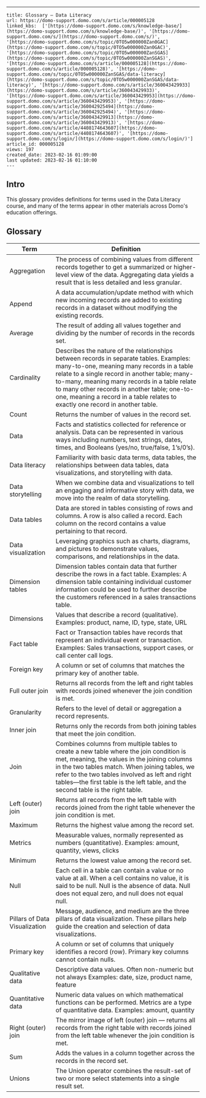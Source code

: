 ---
    title: Glossary — Data Literacy
    url: https://domo-support.domo.com/s/article/000005128
    linked_kbs:  ['[https://domo-support.domo.com/s/knowledge-base/](https://domo-support.domo.com/s/knowledge-base/)', '[https://domo-support.domo.com/s/](https://domo-support.domo.com/s/)', '[https://domo-support.domo.com/s/topic/0TO5w000000Zan0GAC](https://domo-support.domo.com/s/topic/0TO5w000000Zan0GAC)', '[https://domo-support.domo.com/s/topic/0TO5w000000ZanSGAS](https://domo-support.domo.com/s/topic/0TO5w000000ZanSGAS)', '[https://domo-support.domo.com/s/article/000005128](https://domo-support.domo.com/s/article/000005128)', '[https://domo-support.domo.com/s/topic/0TO5w000000ZanSGAS/data-literacy](https://domo-support.domo.com/s/topic/0TO5w000000ZanSGAS/data-literacy)', '[https://domo-support.domo.com/s/article/360043429933](https://domo-support.domo.com/s/article/360043429933)', '[https://domo-support.domo.com/s/article/360043429953](https://domo-support.domo.com/s/article/360043429953)', '[https://domo-support.domo.com/s/article/360042925494](https://domo-support.domo.com/s/article/360042925494)', '[https://domo-support.domo.com/s/article/360043429913](https://domo-support.domo.com/s/article/360043429913)', '[https://domo-support.domo.com/s/article/4408174643607](https://domo-support.domo.com/s/article/4408174643607)', '[https://domo-support.domo.com/s/login/](https://domo-support.domo.com/s/login/)']
    article_id: 000005128
    views: 197
    created_date: 2023-02-16 01:09:00
    last updated: 2023-02-16 01:10:00
    ---



Intro
-----


This glossary provides definitions for terms used in the Data Literacy course, and many of the terms appear in other materials across Domo's education offerings. 


Glossary
--------




| Term | Definition |
| --- | --- |
| Aggregation | The process of combining values from different records together to get a summarized or higher-level view of the data. Aggregating data yields a result that is less detailed and less granular. |
| Append | A data accumulation/update method with which new incoming records are added to existing records in a dataset without modifying the existing records. |
| Average | The result of adding all values together and dividing by the number of records in the records set. |
| Cardinality | Describes the nature of the relationships between records in separate tables.  Examples: many-to-one, meaning many records in a table relate to a single record in another table; many-to-many, meaning many records in a table relate to many other records in another table; one-to-one, meaning a record in a table relates to exactly one record in another table.   |
| Count | Returns the number of values in the record set. |
| Data | Facts and statistics collected for reference or analysis.  Data can be represented in various ways including numbers, text strings, dates, times, and Booleans (yes/no, true/false, 1’s/0’s). |
| Data literacy | Familiarity with basic data terms, data tables, the relationships between data tables, data visualizations, and storytelling with data. |
| Data storytelling | When we combine data and visualizations to tell an engaging and informative story with data, we move into the realm of data storytelling. |
| Data tables | Data are stored in tables consisting of rows and columns.  A row is also called a record. Each column on the record contains a value pertaining to that record. |
| Data visualization | Leveraging graphics such as charts, diagrams, and pictures to demonstrate values, comparisons, and relationships in the data. |
| Dimension tables | Dimension tables contain data that further describe the rows in a fact table.  Examples: A dimension table containing individual customer information could be used to further describe the customers referenced in a sales transactions table. |
| Dimensions | Values that describe a record (qualitative).  Examples: product, name, ID, type, state, URL |
| Fact table | Fact or Transaction tables have records that represent an individual event or transaction.  Examples: Sales transactions, support cases, or call center call logs. |
| Foreign key | A column or set of columns that matches the primary key of another table. |
| Full outer join | Returns all records from the left and right tables with records joined whenever the join condition is met. |
| Granularity | Refers to the level of detail or aggregation a record represents. |
| Inner join | Returns only the records from both joining tables that meet the join condition. |
| Join | Combines columns from multiple tables to create a new table where the join condition is met, meaning, the values in the joining columns in the two tables match.  When joining tables, we refer to the two tables involved as left and right tables—the first table is the left table, and the second table is the right table. |
| Left (outer) join | Returns all records from the left table with records joined from the right table whenever the join condition is met. |
| Maximum | Returns the highest value among the record set. |
| Metrics | Measurable values, normally represented as numbers (quantitative).  Examples: amount, quantity, views, clicks |
| Minimum | Returns the lowest value among the record set. |
| Null | Each cell in a table can contain a value or no value at all. When a cell contains no value, it is said to be null.  Null is the absence of data. Null does not equal zero, and null does not equal null. |
| Pillars of Data Visualization | Message, audience, and medium are the three pillars of data visualization.  These pillars help guide the creation and selection of data visualizations. |
| Primary key | A column or set of columns that uniquely identifies a record (row).  Primary key columns cannot contain nulls. |
| Qualitative data | Descriptive data values. Often non-numeric but not always  Examples: date, size, product name, feature |
| Quantitative data | Numeric data values on which mathematical functions can be performed.  Metrics are a type of quantitative data.  Examples: amount, quantity |
| Right (outer) join | The mirror image of left (outer) join — returns all records from the right table with records joined from the left table whenever the join condition is met. |
| Sum | Adds the values in a column together across the records in the record set. |
| Unions | The Union operator combines the result-set of two or more select statements into a single result set. |

